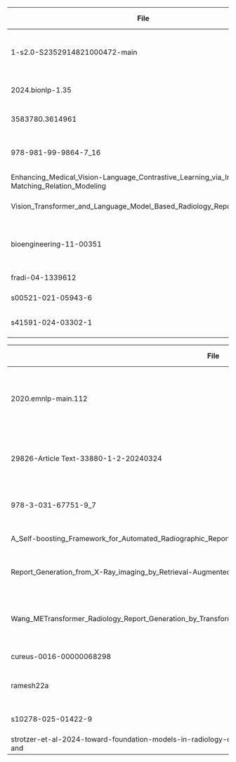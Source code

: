 | File | Modality | Datasets (train) | Datasets (eval) | Paired | VLM? | Model | Class | Task | Vision Enc | Lang Dec | Fusion | Objectives | Family | RAG | Metrics(primary) |
|---|---|---|---|---|---|---|---|---|---|---|---|---|---|---|---|
| 1-s2.0-S2352914821000472-main | X-Ray | CheXpert, IU X-ray, NIH ChestX-ray14 | CheXpert, IU X-ray, NIH ChestX-ray14 | Not reported | Yes | CheXNet | Not reported | report-generation | ResNet50, CNN | LLaMA | Not reported | Not reported | Not reported | Yes | BLEU, CIDEr, METEOR, ROUGE |
| 2024.bionlp-1.35 | X-Ray | MIMIC-CXR, Open-i | MIMIC-CXR, Open-i | Not reported | Yes | MiniGPT-4 | Not reported | report-generation | ViT | LLaMA | Not reported | Not reported | Not reported | Yes | ROUGE |
| 3583780.3614961 | X-Ray | IU X-ray, MIMIC-CXR | IU X-ray, MIMIC-CXR | Yes | Yes | ALBEF | Not reported | report-generation | ViT | GPT-2, T5, Transformer | cross-attention | Not reported | ALBEF | Yes | Accuracy, BLEU, CIDEr, ROUGE |
| 978-981-99-9864-7_16 | X-Ray | IU X-ray, MIMIC-CXR | IU X-ray, MIMIC-CXR | Not reported | Yes | ALBEF | Not reported | report-generation | ViT | LLaMA | cross-attention | Not reported | ALBEF | Yes | Accuracy, BLEU, METEOR, ROUGE, RadGraph |
| Enhancing_Medical_Vision-Language_Contrastive_Learning_via_Inter-Matching_Relation_Modeling | X-Ray | CXR-RePaiR | CXR-RePaiR | Yes | Yes | CXR-IRGen | Not reported | report-generation | CLIP, CNN | BERT | Not reported | Not reported | Not reported | Yes | Accuracy, F1 |
| Vision_Transformer_and_Language_Model_Based_Radiology_Report_Generation | X-Ray | CXR-RePaiR, IU X-ray | CXR-RePaiR, IU X-ray | Not reported | Yes | TrMRG | Not reported | report-generation | ViT | LLaMA | Not reported | Not reported | Not reported | Yes | Accuracy, F1 |
| bioengineering-11-00351 | X-Ray | CheXpert, MIMIC-CXR, Open-i | CheXpert, MIMIC-CXR, Open-i | Not reported | Yes | CheXpert | Not reported | report-generation | ViT | BERT, GPT-2, Transformer | cross-attention | Not reported | Not reported | Not reported | Accuracy, BERTScore, BLEU, CheXbert, F1, ROUGE, RadGraph |
| fradi-04-1339612 | X-Ray | Not reported | Not reported | Not reported | Yes | Not reported | Not reported | report-generation | ViT | LLaMA | cross-attention | Not reported | Not reported | Yes | Accuracy |
| s00521-021-05943-6 | X-Ray | IU X-ray | IU X-ray | Not reported | Yes | Not reported | Not reported | report-generation | ViT | Transformer | Not reported | Not reported | Not reported | Not reported | Accuracy |
| s41591-024-03302-1 | X-Ray | CheXpert, MIMIC-CXR | CheXpert, MIMIC-CXR | Not reported | Yes | Flamingo | Not reported | report-generation | ViT | Transformer | Not reported | Not reported | Not reported | Not reported | Accuracy, F1, RadGraph |


| File | Modality | Datasets (train) | Datasets (eval) | Paired | VLM? | Model | Class | Task | Vision Enc | Lang Dec | Fusion | Objectives | Family | RAG | Metrics(primary) |
|---|---|---|---|---|---|---|---|---|---|---|---|---|---|---|---|
| 2020.emnlp-main.112 | X-Ray | CheXpert, IU X-ray, MIMIC-CXR, NIH ChestX-ray14, Open-i | CheXpert, IU X-ray, MIMIC-CXR, NIH ChestX-ray14, Open-i | Not reported | Yes | CheXpert | Not reported | report-generation | ResNet50, CNN | LLaMA | Not reported | Not reported | Not reported | Yes | Accuracy, BLEU, F1, METEOR, ROUGE |
| 29826-Article Text-33880-1-2-20240324 | X-Ray | CheXpert, IU X-ray, MIMIC-CXR, NIH ChestX-ray14 | CheXpert, IU X-ray, MIMIC-CXR, NIH ChestX-ray14 | Not reported | Yes | BLIP-2 | Not reported | report-generation | ViT | LLaMA | Not reported | Not reported | Not reported | Yes | Accuracy, BLEU, F1, METEOR, ROUGE |
| 978-3-031-67751-9_7 | X-Ray | MIMIC-CXR, NIH ChestX-ray14 | MIMIC-CXR, NIH ChestX-ray14 | Yes | Yes | Not reported | Not reported | report-generation | ViT | BERT, Transformer | cross-attention | Not reported | Not reported | Yes | Accuracy, CheXbert, F1, RadGraph |
| A_Self-boosting_Framework_for_Automated_Radiographic_Report_Generation | X-Ray | IU X-ray | IU X-ray | Yes | Yes | CXR-IRGen | Not reported | report-generation | CNN | LLaMA | Not reported | ITM, coverage | ALBEF | Yes | Accuracy, BLEU, CIDEr, F1, GLEU, ROUGE, RadCliQ |
| Report_Generation_from_X-Ray_imaging_by_Retrieval-Augmented_Generation_and_improved_Image-Text_Matching | X-Ray | CXR-RePaiR, MIMIC-CXR | CXR-RePaiR, MIMIC-CXR | Not reported | Yes | ALBEF | Not reported | report-generation | CLIP, CNN | LLaMA | cross-attention | Not reported | ALBEF | Yes | Accuracy, F1, GLEU, RadCliQ |
| Wang_METransformer_Radiology_Report_Generation_by_Transformer_With_Multiple_Learnable_Expert_CVPR_2023_paper | X-Ray | CXR-RePaiR, CheXpert, IU X-ray, MIMIC-CXR | CXR-RePaiR, CheXpert, IU X-ray, MIMIC-CXR | Not reported | Yes | TrMRG | Not reported | report-generation | ViT | BERT, GPT-2, LSTM, GRU, Transformer | cross-attention | Not reported | Not reported | Not reported | Accuracy, BLEU, CIDEr, F1, METEOR, ROUGE |
| cureus-0016-00000068298 | X-Ray | Not reported | Not reported | Not reported | Yes | GPT-4V | Not reported | report-generation | ViT | Transformer | Not reported | Not reported | Not reported | Not reported | Accuracy |
| ramesh22a | X-Ray | CXR-RePaiR, MIMIC-CXR | CXR-RePaiR, MIMIC-CXR | Not reported | Yes | Not reported | Not reported | report-generation | ViT | LLaMA | Not reported | Not reported | Not reported | Yes | Not reported |
| s10278-025-01422-9 | X-Ray | IU X-ray, MIMIC-CXR | IU X-ray, MIMIC-CXR | Not reported | Yes | Not reported | Not reported | report-generation | ViT | LSTM, Transformer | cross-attention | Not reported | Not reported | Not reported | Accuracy |
| strotzer-et-al-2024-toward-foundation-models-in-radiology-quantitative-assessment-of-gpt-4v-s-multimodal-and | X-Ray | MIMIC-CXR | MIMIC-CXR | Yes | Yes | CXR-IRGen | Not reported | report-generation | ViT | GPT-2, Transformer | Not reported | Not reported | Not reported | Not reported | Accuracy |

